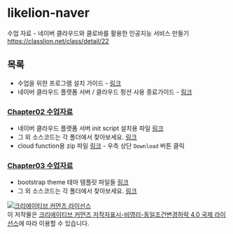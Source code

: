 # likelion-naver
수업 자료 - 네이버 클라우드와 클로바를 활용한 인공지능 서비스 만들기 https://classlion.net/class/detail/22

## 목록
- 수업을 위한 프로그램 설치 가이드 - [링크](ch02/pre-install.md)  
- 네이버 클라우드 플랫폼 서버 / 클라우드 펑션 사용 종료가이드 - [링크](ncp/ncp_server_terminate.pdf)

### [Chapter02 수업자료](ch02)
- 네이버 클라우드 플랫폼 서버 init script 설치용 파일 [링크](ch02/server_init.sh)
- 그 외 소스코드는 각 폴더에서 찾아보세요. [링크](ch02)
- cloud function용 zip 파일 [링크](ch02/saveNaverNews_ch02.zip) - 우측 상단 `Download` 버튼 클릭

### [Chapter03 수업자료](ch03)
- bootstrap theme 테마 템플릿 파일들 [링크](ch03/bootstrap-5.1.0-examples.zip)
- 그 외 소스코드는 각 폴더에서 찾아보세요. [링크](ch03)

<a rel="license" href="http://creativecommons.org/licenses/by-nc-sa/4.0/"><img alt="크리에이티브 커먼즈 라이선스" style="border-width:0" src="https://i.creativecommons.org/l/by-nc-sa/4.0/88x31.png" /></a><br />이 저작물은 <a rel="license" href="http://creativecommons.org/licenses/by-nc-sa/4.0/">크리에이티브 커먼즈 저작자표시-비영리-동일조건변경허락 4.0 국제 라이선스</a>에 따라 이용할 수 있습니다.
